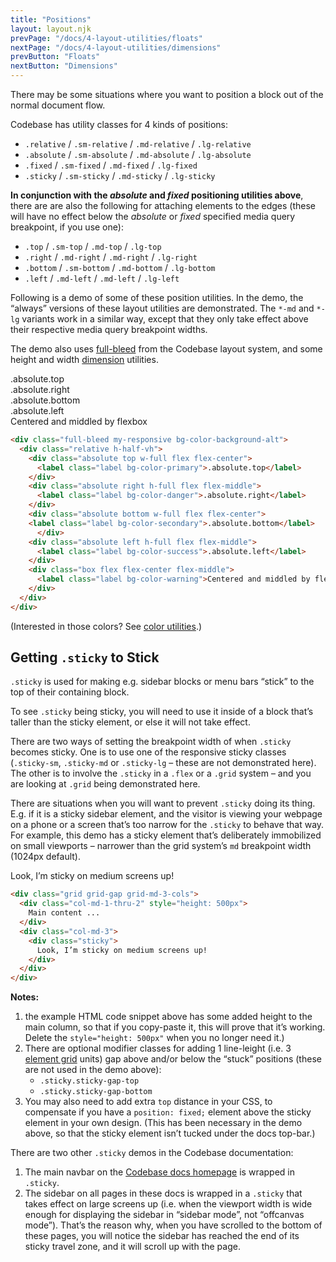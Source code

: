 ```yaml
---
title: "Positions"
layout: layout.njk
prevPage: "/docs/4-layout-utilities/floats"
nextPage: "/docs/4-layout-utilities/dimensions"
prevButton: "Floats"
nextButton: "Dimensions"
---
```


<p class="t-lg t-thin">There may be some situations where you want to position a block out of the normal document flow.</p>

Codebase has utility classes for 4 kinds of positions:

* `.relative` / `.sm-relative` / `.md-relative` / `.lg-relative`
* `.absolute` / `.sm-absolute` / `.md-absolute` / `.lg-absolute`
* `.fixed` / `.sm-fixed` / `.md-fixed` / `.lg-fixed`
* `.sticky` / `.sm-sticky` / `.md-sticky` / `.lg-sticky`

**In conjunction with the _absolute_ and _fixed_ positioning utilities above**, there are are also the following for attaching elements to the edges (these will have no effect below the _absolute_ or _fixed_ specified media query breakpoint, if you use one):

* `.top` / `.sm-top` / `.md-top` / `.lg-top`
* `.right` / `.md-right` / `.md-right` / `.lg-right`
* `.bottom` / `.sm-bottom` / `.md-bottom` / `.lg-bottom`
* `.left` / `.md-left` / `.md-left` / `.lg-left`

Following is a demo of some of these position utilities. In the demo, the “always” versions of these layout utilities are demonstrated. The `*-md` and `*-lg` variants work in a similar way, except that they only take effect above their respective media query breakpoint widths.

The demo also uses [full-bleed](/docs/3-responsive-layouts/bleeds) from the Codebase layout system, and some height and width [dimension](/docs/4-layout-utilities/dimensions) utilities.

<div class="full-bleed my-responsive bg-color-background-alt">
  <div class="relative h-half-vh">
    <div class="absolute top w-full flex flex-center">
      <label class="label bg-color-primary">.absolute.top</label>
    </div>
    <div class="absolute right h-full flex flex-middle">
      <label class="label bg-color-danger">.absolute.right</label>
    </div>
    <div class="absolute bottom w-full flex flex-center">
    <label class="label bg-color-secondary">.absolute.bottom</label>
      </div>
    <div class="absolute left h-full flex flex-middle">
      <label class="label bg-color-success">.absolute.left</label>
    </div>
    <div class="box flex flex-center flex-middle">
      <label class="label bg-color-warning">Centered and middled by flexbox</label>
    </div>
  </div>
</div>

```html
<div class="full-bleed my-responsive bg-color-background-alt">
  <div class="relative h-half-vh">
    <div class="absolute top w-full flex flex-center">
      <label class="label bg-color-primary">.absolute.top</label>
    </div>
    <div class="absolute right h-full flex flex-middle">
      <label class="label bg-color-danger">.absolute.right</label>
    </div>
    <div class="absolute bottom w-full flex flex-center">
    <label class="label bg-color-secondary">.absolute.bottom</label>
      </div>
    <div class="absolute left h-full flex flex-middle">
      <label class="label bg-color-success">.absolute.left</label>
    </div>
    <div class="box flex flex-center flex-middle">
      <label class="label bg-color-warning">Centered and middled by flexbox</label>
    </div>
  </div>
</div>
```

(Interested in those colors? See [color utilities](/docs/6-decoration-utilities/colors).)

## Getting `.sticky` to Stick

<div class="grid grid-gap grid-md-3-cols mb-3 b-dashed">
<div class="col-md-1-thru-2 mb-0">
<p><code>.sticky</code> is used for making e.g. sidebar blocks or menu bars “stick” to the top of their containing block.</p>
<p>To see <code>.sticky</code> being sticky, you will need to use it inside of a block that’s taller than the sticky element, or else it will not take effect.</p>
<p>There are two ways of setting the breakpoint width of when <code>.sticky</code> becomes sticky. One is to use one of the responsive sticky classes (<code>.sticky-sm</code>, <code>.sticky-md</code> or <code>.sticky-lg</code> – these are not demonstrated here). The other is to involve the <code>.sticky</code> in a <code>.flex</code> or a <code>.grid</code> system – and you are looking at <code>.grid</code> being demonstrated here.
<p class="mb-0">There are situations when you will want to prevent <code>.sticky</code> doing its thing. E.g. if it is a sticky sidebar element, and the visitor is viewing your webpage on a phone or a screen that’s too narrow for the <code>.sticky</code> to behave that way. For example, this demo has a sticky element that’s deliberately immobilized on small viewports – narrower than the grid system’s <code>md</code> breakpoint width (1024px default).</p>
</div>
<div class="mb-0">
<div class="sticky bg-color-danger-alt p-block" style="top: 57px;">
Look, I’m sticky on medium screens up!
</div>
</div>
</div>

```html
<div class="grid grid-gap grid-md-3-cols">
  <div class="col-md-1-thru-2" style="height: 500px">
    Main content ...
  </div>
  <div class="col-md-3">
    <div class="sticky">
      Look, I’m sticky on medium screens up!
    </div>
  </div>
</div>
```

**Notes:**

1. the example HTML code snippet above has some added height to the main column, so that if you copy-paste it, this will prove that it’s working. Delete the `style="height: 500px"` when you no longer need it.)
2. There are optional modifier classes for adding 1 line-leight (i.e. 3 <a href="/docs/6-decoration-utilities/element-grid">element grid</a> units) gap above and/or below the “stuck” positions (these are not used in the demo above):
    * `.sticky.sticky-gap-top`
    * `.sticky.sticky-gap-bottom`
3. You may also need to add extra `top` distance in your CSS, to compensate if you have a `position: fixed;` element above the sticky element in your own design. (This has been necessary in the demo above, so that the sticky element isn’t tucked under the docs top-bar.)

There are two other `.sticky` demos in the Codebase documentation: 

1. The main navbar on the [Codebase docs homepage](/) is wrapped in `.sticky`.
2. The sidebar on all pages in these docs is wrapped in a `.sticky` that takes effect on large screens up (i.e. when the viewport width is wide enough for displaying the sidebar in “sidebar mode”, not “offcanvas mode”). That’s the reason why, when you have scrolled to the bottom of these pages, you will notice the sidebar has reached the end of its sticky travel zone, and it will scroll up with the page.